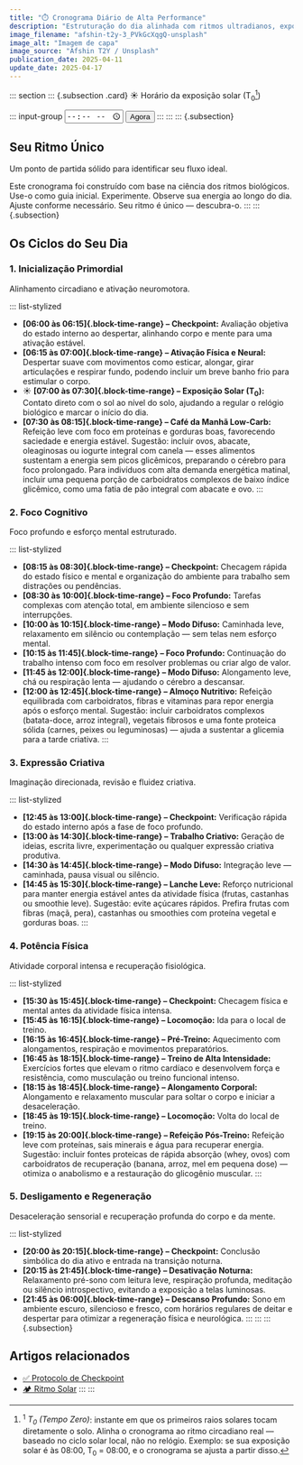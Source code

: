 ```yaml
---
title: "⏱️ Cronograma Diário de Alta Performance"
description: "Estruturação do dia alinhada com ritmos ultradianos, exposição solar, checkpoints estratégicos e máxima performance cognitiva e física."
image_filename: "afshin-t2y-3_PVkGcXqgQ-unsplash"
image_alt: "Imagem de capa"
image_source: "Afshin T2Y / Unsplash"
publication_date: 2025-04-11
update_date: 2025-04-17
---
```

::: section
::: {.subsection .card}
<label for="start-time">☀️ Horário da exposição solar (T<sub>0</sub>[^1])</label>

[^1]: <sup>1</sup> _T<sub>0</sub> (Tempo Zero)_: instante em que os primeiros raios solares tocam diretamente o solo. Alinha o cronograma ao ritmo circadiano real — baseado no ciclo solar local, não no relógio. Exemplo: se sua exposição solar é às 08:00, T<sub>0</sub> = 08:00, e o cronograma se ajusta a partir disso.

::: input-group
<input type="time" id="start-time" />
<button id="now-btn">Agora</button>
:::
:::
::: {.subsection}
## Seu Ritmo Único
<p class="subheading">Um ponto de partida sólido para identificar seu fluxo ideal.</p>

Este cronograma foi construído com base na ciência dos ritmos biológicos. Use-o como guia inicial. Experimente. Observe sua energia ao longo do dia. Ajuste conforme necessário. Seu ritmo é único — descubra-o.
:::
::: {.subsection}
## Os Ciclos do Seu Dia
### 1. Inicialização Primordial
<p class="subheading">Alinhamento circadiano e ativação neuromotora.</p>

::: list-stylized
* **[06:00 às 06:15]{.block-time-range} – Checkpoint:** Avaliação objetiva do estado interno ao despertar, alinhando corpo e mente para uma ativação estável.
* **[06:15 às 07:00]{.block-time-range} – Ativação Física e Neural:** Despertar suave com movimentos como esticar, alongar, girar articulações e respirar fundo, podendo incluir um breve banho frio para estimular o corpo.
* ☀️ **[07:00 às 07:30]{.block-time-range} – Exposição Solar (T<sub>0</sub>):** Contato direto com o sol ao nível do solo, ajudando a regular o relógio biológico e marcar o início do dia.
* **[07:30 às 08:15]{.block-time-range} – Café da Manhã Low-Carb:** Refeição leve com foco em proteínas e gorduras boas, favorecendo saciedade e energia estável. Sugestão: incluir ovos, abacate, oleaginosas ou iogurte integral com canela — esses alimentos sustentam a energia sem picos glicêmicos, preparando o cérebro para foco prolongado. Para indivíduos com alta demanda energética matinal, incluir uma pequena porção de carboidratos complexos de baixo índice glicêmico, como uma fatia de pão integral com abacate e ovo.
:::

### 2. Foco Cognitivo
<p class="subheading">Foco profundo e esforço mental estruturado.</p>

::: list-stylized
* **[08:15 às 08:30]{.block-time-range} – Checkpoint:** Checagem rápida do estado físico e mental e organização do ambiente para trabalho sem distrações ou pendências.
* **[08:30 às 10:00]{.block-time-range} – Foco Profundo:** Tarefas complexas com atenção total, em ambiente silencioso e sem interrupções.
* **[10:00 às 10:15]{.block-time-range} – Modo Difuso:** Caminhada leve, relaxamento em silêncio ou contemplação — sem telas nem esforço mental.
* **[10:15 às 11:45]{.block-time-range} – Foco Profundo:** Continuação do trabalho intenso com foco em resolver problemas ou criar algo de valor.
* **[11:45 às 12:00]{.block-time-range} – Modo Difuso:** Alongamento leve, chá ou respiração lenta — ajudando o cérebro a descansar.
* **[12:00 às 12:45]{.block-time-range} – Almoço Nutritivo:** Refeição equilibrada com carboidratos, fibras e vitaminas para repor energia após o esforço mental. Sugestão: incluir carboidratos complexos (batata-doce, arroz integral), vegetais fibrosos e uma fonte proteica sólida (carnes, peixes ou leguminosas) — ajuda a sustentar a glicemia para a tarde criativa.
:::

### 3. Expressão Criativa
<p class="subheading">Imaginação direcionada, revisão e fluidez criativa.</p>

::: list-stylized
* **[12:45 às 13:00]{.block-time-range} – Checkpoint:** Verificação rápida do estado interno após a fase de foco profundo.
* **[13:00 às 14:30]{.block-time-range} – Trabalho Criativo:** Geração de ideias, escrita livre, experimentação ou qualquer expressão criativa produtiva.
* **[14:30 às 14:45]{.block-time-range} – Modo Difuso:** Integração leve — caminhada, pausa visual ou silêncio.
* **[14:45 às 15:30]{.block-time-range} – Lanche Leve:** Reforço nutricional para manter energia estável antes da atividade física (frutas, castanhas ou smoothie leve). Sugestão: evite açúcares rápidos. Prefira frutas com fibras (maçã, pera), castanhas ou smoothies com proteína vegetal e gorduras boas.
:::

### 4. Potência Física
<p class="subheading">Atividade corporal intensa e recuperação fisiológica. </p>

::: list-stylized
* **[15:30 às 15:45]{.block-time-range} – Checkpoint:** Checagem física e mental antes da atividade física intensa.
* **[15:45 às 16:15]{.block-time-range} – Locomoção:** Ida para o local de treino.
* **[16:15 às 16:45]{.block-time-range} – Pré-Treino:** Aquecimento com alongamentos, respiração e movimentos preparatórios.
* **[16:45 às 18:15]{.block-time-range} – Treino de Alta Intensidade:** Exercícios fortes que elevam o ritmo cardíaco e desenvolvem força e resistência, como musculação ou treino funcional intenso.
* **[18:15 às 18:45]{.block-time-range} – Alongamento Corporal:** Alongamento e relaxamento muscular para soltar o corpo e iniciar a desaceleração.
* **[18:45 às 19:15]{.block-time-range} – Locomoção:** Volta do local de treino.
* **[19:15 às 20:00]{.block-time-range} – Refeição Pós-Treino:** Refeição leve com proteínas, sais minerais e água para recuperar energia. Sugestão: incluir fontes proteicas de rápida absorção (whey, ovos) com carboidratos de recuperação (banana, arroz, mel em pequena dose) — otimiza o anabolismo e a restauração do glicogênio muscular.
:::

### 5. Desligamento e Regeneração
<p class="subheading">Desaceleração sensorial e recuperação profunda do corpo e da mente. </p>

::: list-stylized
* **[20:00 às 20:15]{.block-time-range} – Checkpoint:** Conclusão simbólica do dia ativo e entrada na transição noturna.
* **[20:15 às 21:45]{.block-time-range} – Desativação Noturna:** Relaxamento pré-sono com leitura leve, respiração profunda, meditação ou silêncio introspectivo, evitando a exposição a telas luminosas.
* **[21:45 às 06:00]{.block-time-range} – Descanso Profundo:** Sono em ambiente escuro, silencioso e fresco, com horários regulares de deitar e despertar para otimizar a regeneração física e neurológica.
:::
:::
::: {.subsection}
## Artigos relacionados

* [✅ Protocolo de Checkpoint](/checkpoint-protocol/)
* [🏕️ Ritmo Solar](/solar-rhythm/)
:::
:::
